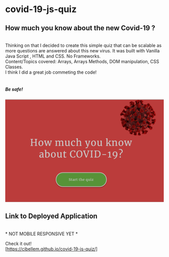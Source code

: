 # covid-19-js-quiz

<h2> How much you know about the new Covid-19 ? </h2> <br>
Thinking on that I decided to create this simple quiz that can be scalable as more questions are answered about this new virus.
It was built with Vanilla Java Script , HTML and CSS. No Frameworks. <br>
Content/Topics covered: Arrays, Arrays Methods, DOM manipulation, CSS Classes.<br>
I think I did a great job commeting the code! 
<br> <br>

<h5>Be safe!</h5>


![App](./assets/css/app.png) <br>


<h2> Link to Deployed Application </h2> <br>
* NOT MOBILE RESPONSIVE YET * <br>

Check it out!  
[https://cibellem.github.io/covid-19-js-quiz/]
